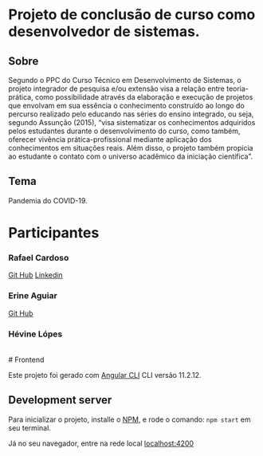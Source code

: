 # Projeto de conclusão de curso como desenvolvedor de sistemas.

## Sobre
Segundo o PPC do Curso Técnico em Desenvolvimento de Sistemas, o projeto integrador de pesquisa e/ou extensão visa a relação entre teoria-prática, como possibilidade através da elaboração e execução de projetos que envolvam em sua essência o conhecimento construído ao longo do percurso realizado pelo educando nas séries do ensino integrado, ou seja, segundo Assunção (2015), “visa sistematizar os conhecimentos adquiridos pelos estudantes durante o desenvolvimento do curso, como também, oferecer vivência prática-profissional mediante aplicação dos conhecimentos em situações reais. Além disso, o projeto também propicia ao estudante o contato com o universo acadêmico da iniciação científica”.

## Tema
Pandemia do COVID-19.

# Participantes
### Rafael Cardoso
[Git Hub](https://github.com/RafaelCardoso11)
[Linkedin](https://www.linkedin.com/in/rafaelcardoso11/)

### Erine Aguiar
[Git Hub](https://github.com/Erineble)

### Hévine Lópes

<br>
# Frontend

Este projeto foi gerado com  [Angular CLI](https://github.com/angular/angular-cli) CLI versão 11.2.12.

## Development server

Para inicializar o projeto, installe o [NPM](https://www.npmjs.com/), e rode o comando: `npm start` em seu terminal.

Já no seu navegador, entre na rede local [localhost:4200](http://localhost:4200/)
